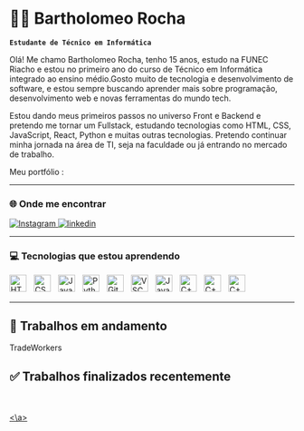 # 👨‍💻 Bartholomeo Rocha

**`Estudante de Técnico em Informática`**

Olá! Me chamo Bartholomeo Rocha, tenho 15 anos, estudo na FUNEC  Riacho e estou no primeiro ano do curso  de Técnico em Informática integrado ao ensino médio.Gosto muito de tecnologia e desenvolvimento de software, e estou sempre buscando aprender mais sobre programação, desenvolvimento web e novas ferramentas do mundo tech.

Estou dando meus primeiros passos no universo Front e Backend e pretendo me tornar um Fullstack, estudando tecnologias como HTML, CSS, JavaScript, React, Python e muitas outras tecnologias. Pretendo continuar minha jornada na área de TI, seja na faculdade ou já entrando no mercado de trabalho.

Meu portfólio : 

---


### 🌐 Onde me encontrar

<p align="left">
    <a href="https://instagram.com/bartho7_">
    <img 
        alt="Instagram" 
        title="Me segue no Insta!" 
        src="https://img.shields.io/badge/@bartho7_-9b59b6?style=for-the-badge&logo=instagram&logoColor=white"
    />
</a>
     <a href="" target="_blank">
        <img 
            alt="linkedin" 
            title="LinkedIn" 
            src="https://img.shields.io/badge/LinkedIn-0A66C2?style=for-the-badge&logo=linkedin&logoColor=white"
        />
    </a>
</p>




---

###  💻 Tecnologias que estou aprendendo
<img align="left" alt="HTML" width="30px" style="padding-right:10px;" src="https://cdn.jsdelivr.net/gh/devicons/devicon@latest/icons/html5/html5-original.svg"/>
<img align="left" alt="CSS" width="30px" style="padding-right:10px;" src="https://cdn.jsdelivr.net/gh/devicons/devicon@latest/icons/css3/css3-original.svg"/>
<img align="left" alt="JavaScript" width="30px" style="padding-right:10px;" src="https://cdn.jsdelivr.net/gh/devicons/devicon@latest/icons/javascript/javascript-original.svg"/>
<img align="left" alt="Python" width="30px" style="padding-right:10px;" src="https://cdn.jsdelivr.net/gh/devicons/devicon@latest/icons/python/python-original.svg"/>
<img align="left" alt="Git" width="30px" style="padding-right:10px;" src="https://cdn.jsdelivr.net/gh/devicons/devicon@latest/icons/git/git-original.svg"/>
<img align="left" alt="VSCode" width="30px" style="padding-right:10px;" src="https://cdn.jsdelivr.net/gh/devicons/devicon@latest/icons/vscode/vscode-original.svg"/>
<img align="left" alt="Java" width="30px" style="padding-right:10px;" src="https://cdn.jsdelivr.net/gh/devicons/devicon@latest/icons/java/java-original.svg"/>
<img align="left" alt="C++" width="30px" style="padding-right:10px;" src="https://cdn.jsdelivr.net/gh/devicons/devicon@latest/icons/cplusplus/cplusplus-original.svg"/>
<img align="left" alt="C++" width="30px" style="padding-right:10px;" src="https://cdn.jsdelivr.net/gh/devicons/devicon@latest/icons/github/github-original.svg" />
<img align="left" alt="C++" width="30px" style="padding-right:10px;"src="https://cdn.jsdelivr.net/gh/devicons/devicon@latest/icons/php/php-plain.svg" />


            
          

<br/>
<br/>


---

## 🔨 Trabalhos em andamento 
<p>
    TradeWorkers
</p>

## ✅ Trabalhos finalizados recentemente

<br/>
<br/>
   <a href="tradeworkers.free.nf" target="_blank"> <\a>
